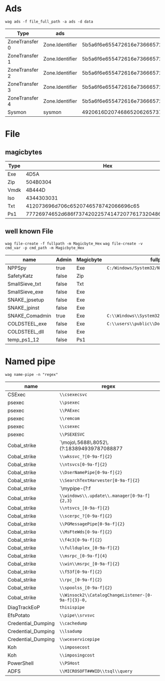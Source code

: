 # Ads

`wag ads -f file_full_path -a ads -d data`

| Type | ads | data |
| --- | --- | --- |
|ZoneTransfer 0|Zone.Identifier|5b5a6f6e655472616e736665725d0d0a5a6f6e6549643d300d0a526566657272657255726c3d633a5c77696e646f77735c7761672e7a69700d0a|
|ZoneTransfer 1|Zone.Identifier|5b5a6f6e655472616e736665725d0d0a5a6f6e6549643d310d0a526566657272657255726c3d2f2f7376725f41442f7761672e7a69700d0a|
|ZoneTransfer 2|Zone.Identifier|5b5a6f6e655472616e736665725d0d0a5a6f6e6549643d320d0a526566657272657255726c3d687474703a2f2f6d79736974652e6f72672f7761672e7a69700d0a|
|ZoneTransfer 3|Zone.Identifier|5b5a6f6e655472616e736665725d0d0a5a6f6e6549643d330d0a526566657272657255726c3d68747470733a2f2f736f6d65736974652e636f6d2f7761672e7a69700d0a|
|ZoneTransfer 4|Zone.Identifier|5b5a6f6e655472616e736665725d0d0a5a6f6e6549643d340d0a526566657272657255726c3d687474703a2f2f6d616c776172652e6261642f7761672e7a69700d0a|
|Sysmon|sysmon|4920616D20746865206265737420746F20686964652066726F6D207379736D6F6E"

# File
## magicbytes

|Type | Hex |
|--- | --- |
| Exe | 4D5A| 
| Zip | 504B0304 | 
| Vmdk| 4B444D| 
| Iso | 4344303031| 
| Txt | 412073696d706c6520746578742066696c65| 
| Ps1 | 77726974652d686f73742022574147207761732048657265220a |

## well known File

`wag file-create -f fullpath -m Magicbyte_Hex` 
`wag file-create -v cmd_var -p cmd_path -m Magicbyte_Hex` 

|name|Admin|Magicbyte|fullpath|cmd_var|cmd_path|
|---|---|---|---|---|---|
|NPPSpy|true|Exe|`C:/Windows/System32/NPPSpy\.dll`| | |
|SafetyKatz|false|Zip| |SystemRoot|`Temp\\debug\.bin`|
|SmallSieve_txt|false|Txt| |LocalAppData|`MicrosoftWindowsOutlookDataPlus\.txt`|
|SmallSieve_exe|false|Exe| |AppData|`OutlookMicrosift\\index\.exe`|
|SNAKE_jpsetup|false|Exe| |TEMP|`jpsetup\.exe`|
|SNAKE_jpinst|false|Exe| |TEMP|`jpinst\\.exe`|
|SNAKE_Comadmin|true|Exe|`C:\\Windows\\System32\\Com\\Comadmin\.dat`| | |
|COLDSTEEL_exe|false|Exe|`C:\\users\\public\\Documents\\dllhost\.exe`| | |
|COLDSTEEL_dll|false|Exe| |APPDATA|`newdev\.dll`|
|temp_ps1_12|false|Ps1| |SystemRoot|`temp\[0-9a-f]{12}\.ps1`|

# Named pipe

`wag name-pipe -n "regex"`

| name | regex |
| --- | --- |
| CSExec | `\\csexecsvc`
| psexec | `\\psexec`
| psexec | `\\PAExec`
| psexec | `\\remcom`
| psexec | `\\csexec`
| psexec | `\\PSEXESVC`
| Cobal_strike | `\\mojo\\.5688\\.8052\\.(?:183894939787088877|35780273329370473)[0-9a-f]{2}`
| Cobal_strike | `\\wkssvc_?[0-9a-f]{2}`
| Cobal_strike | `\\ntsvcs[0-9a-f]{2}`
| Cobal_strike | `\\DserNamePipe[0-9a-f]{2}`
| Cobal_strike | `\\SearchTextHarvester[0-9a-f]{2}`
| Cobal_strike | `\\mypipe-(?:f|h)[0-9a-f]{2}`
| Cobal_strike | `\\windows\\.update\\.manager[0-9a-f]{2,3}`
| Cobal_strike | `\\ntsvcs_[0-9a-f]{2}`
| Cobal_strike | `\\scerpc_?[0-9a-f]{2}`
| Cobal_strike | `\\PGMessagePipe[0-9a-f]{2}`
| Cobal_strike | `\\MsFteWds[0-9a-f]{2}`
| Cobal_strike | `\\f4c3[0-9a-f]{2}`
| Cobal_strike | `\\fullduplex_[0-9a-f]{2}`
| Cobal_strike | `\\msrpc_[0-9a-f]{4}`
| Cobal_strike | `\\win\\msrpc_[0-9a-f]{2}`
| Cobal_strike | `\\f53f[0-9a-f]{2}`
| Cobal_strike | `\\rpc_[0-9a-f]{2}`
| Cobal_strike | `\\spoolss_[0-9a-f]{2}`
| Cobal_strike | `\\Winsock2\\CatalogChangeListener-[0-9a-f]{3}-0,`
| DiagTrackEoP | `thisispipe`
| EfsPotato | `\\pipe\\srvsvc`
| Credential_Dumping | `\\cachedump`
| Credential_Dumping | `\\lsadump`
| Credential_Dumping | `\\wceservicepipe`
| Koh | `\\imposecost`
| Koh | `\\imposingcost`
| PowerShell | `\\PSHost`
| ADFS | `\\MICROSOFT##WID\\tsql\\query`
